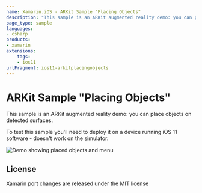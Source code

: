 ```yaml
---
name: Xamarin.iOS - ARKit Sample "Placing Objects"
description: "This sample is an ARKit augmented reality demo: you can place objects on detected surfaces. To test this sample you'll need to deploy it (iOS11)"
page_type: sample
languages:
- csharp
products:
- xamarin
extensions:
    tags:
    - ios11
urlFragment: ios11-arkitplacingobjects
---
```

# ARKit Sample "Placing Objects"

This sample is an ARKit augmented reality demo: you can place objects on detected surfaces.

To test this sample you'll need to deploy it on a device running iOS 11 software - doesn't work on the simulator.

![Demo showing placed objects and menu](Screenshots/arkit-sml.png)

## License

Xamarin port changes are released under the MIT license
